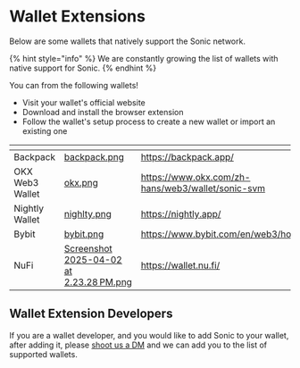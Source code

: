 # Wallet Extensions

Below are some wallets that natively support the Sonic network.

{% hint style="info" %}
We are constantly growing the list of wallets with native support for Sonic.
{% endhint %}

You can from the following wallets!

* Visit your wallet's official website
* Download and install the browser extension
* Follow the wallet's setup process to create a new wallet or import an existing one

<table data-view="cards"><thead><tr><th></th><th data-hidden data-card-cover data-type="files"></th><th data-hidden data-card-target data-type="content-ref"></th></tr></thead><tbody><tr><td>Backpack</td><td><a href="../../.gitbook/assets/backpack.png">backpack.png</a></td><td><a href="https://backpack.app/">https://backpack.app/</a></td></tr><tr><td>OKX  Web3 Wallet</td><td><a href="../../.gitbook/assets/okx.png">okx.png</a></td><td><a href="https://www.okx.com/zh-hans/web3/wallet/sonic-svm">https://www.okx.com/zh-hans/web3/wallet/sonic-svm</a></td></tr><tr><td>Nightly Wallet</td><td><a href="../../.gitbook/assets/nighlty.png">nighlty.png</a></td><td><a href="https://nightly.app/">https://nightly.app/</a></td></tr><tr><td>Bybit</td><td><a href="../../.gitbook/assets/bybit.png">bybit.png</a></td><td><a href="https://www.bybit.com/en/web3/home">https://www.bybit.com/en/web3/home</a></td></tr><tr><td>NuFi</td><td><a href="../../.gitbook/assets/Screenshot 2025-04-02 at 2.23.28 PM.png">Screenshot 2025-04-02 at 2.23.28 PM.png</a></td><td><a href="https://wallet.nu.fi/">https://wallet.nu.fi/</a></td></tr></tbody></table>

## Wallet Extension Developers

If you are a wallet developer, and you would like to add Sonic to your wallet, after adding it, please [shoot us a DM](https://twitter.com/sonicsvm) and we can add you to the list of supported wallets.
